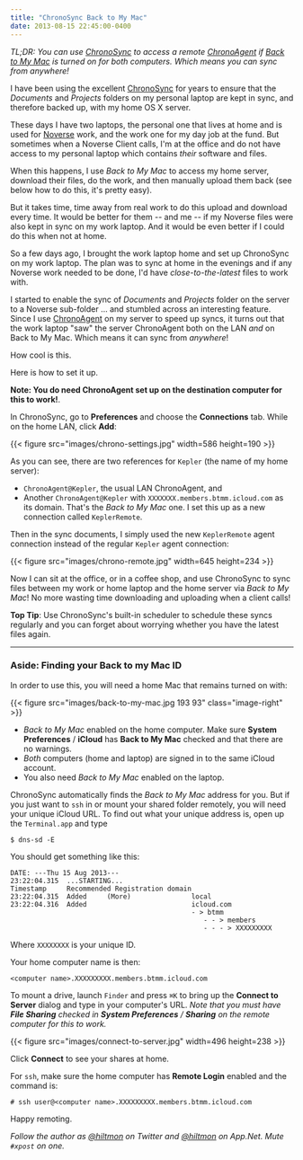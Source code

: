 ```yaml
---
title: "ChronoSync Back to My Mac"
date: 2013-08-15 22:45:00-0400
---
```


*TL;DR: You can use [ChronoSync][cs1] to access a remote [ChronoAgent][ca1] if [Back to My Mac][btmm] is turned on for both computers. Which means you can sync from anywhere!*

I have been using the excellent [ChronoSync][cs1] for years to ensure that the *Documents* and *Projects* folders on my personal laptop are kept in sync, and therefore backed up, with my home OS X server.

These days I have two laptops, the personal one that lives at home and is used for [Noverse](https://noverse.com) work, and the work one for my day job at the fund. But sometimes when a Noverse Client calls, I'm at the office and do not have access to my personal laptop which contains *their* software and files.

When this happens, I use *Back to My Mac* to access my home server, download their files, do the work, and then manually upload them back <span class="light">(see below how to do this, it's pretty easy)</span>.

But it takes time, time away from real work to do this upload and download every time. It would be better for them -- and me -- if my Noverse files were also kept in sync on my work laptop. And it would be even better if I could do this when not at home.

So a few days ago, I brought the work laptop home and set up ChronoSync on my work laptop. The plan was to sync at home in the evenings and if any Noverse work needed to be done, I'd have *close-to-the-latest* files to work with.

I started to enable the sync of *Documents* and *Projects* folder on the server to a Noverse sub-folder ... and stumbled across an interesting feature. Since I use [ChronoAgent][ca1] on my server to speed up syncs, it turns out that the work laptop "saw" the server ChronoAgent both on the LAN *and* on Back to My Mac. Which means it can sync from *anywhere*!

How cool is this.

Here is how to set it up. 

**Note: You do need ChronoAgent set up on the destination computer for this to work!**.

In ChronoSync, go to **Preferences** and choose the **Connections** tab. While on the home LAN, click **Add**:

{{< figure src="images/chrono-settings.jpg" width=586 height=190 >}}

As you can see, there are two references for `Kepler` (the name of my home server):

* `ChronoAgent@Kepler`, the usual LAN ChronoAgent, and 
* Another `ChronoAgent@Kepler` with `XXXXXXX.members.btmm.icloud.com` as its domain. That's the *Back to My Mac* one. I set this up as a new connection called  `KeplerRemote`.

Then in the sync documents, I simply used the new `KeplerRemote` agent connection instead of the regular `Kepler` agent connection:

{{< figure src="images/chrono-remote.jpg" width=645 height=234 >}}

Now I can sit at the office, or in a coffee shop, and use ChronoSync to sync files between my work or home laptop and the home server via *Back to My Mac*! No more wasting time downloading and uploading when a client calls! 

**Top Tip**: Use ChronoSync's built-in scheduler to schedule these syncs regularly and you can forget about worrying whether you have the latest files again.

---

### Aside: Finding your Back to my Mac ID

In order to use this, you will need a home Mac that remains turned on with:

{{< figure src="images/back-to-my-mac.jpg 193 93" class="image-right" >}}

* *Back to My Mac* enabled on the home computer. Make sure **System Preferences** / **iCloud** has **Back to My Mac** checked and that there are no warnings.
* *Both* computers (home and laptop) are signed in to the same iCloud account.
* You also need *Back to My Mac* enabled on the laptop.

ChronoSync automatically finds the *Back to My Mac* address for you.  But if you just want to `ssh` in or mount your shared folder remotely, you will need your unique iCloud URL. To find out what your unique address is, open up the `Terminal.app` and type

	$ dns-sd -E

You should get something like this:

	DATE: ---Thu 15 Aug 2013---
	23:22:04.315  ...STARTING...
	Timestamp     Recommended Registration domain
	23:22:04.315  Added     (More)               local
	23:22:04.316  Added                          icloud.com
	                                             - > btmm
													- - > members
													- - - > XXXXXXXXX


Where `XXXXXXXX` is your unique ID.

Your home computer name is then:

	<computer name>.XXXXXXXXX.members.btmm.icloud.com

To mount a drive, launch `Finder` and press `⌘K` to bring up the **Connect to Server** dialog and type in your computer's URL. *Note that you must have **File Sharing** checked in **System Preferences** / **Sharing** on the remote computer for this to work.*

{{< figure src="images/connect-to-server.jpg" width=496 height=238 >}}

Click **Connect** to see your shares at home.

For `ssh`, make sure the home computer has **Remote Login** enabled and the command is:

	# ssh user@<computer name>.XXXXXXXXX.members.btmm.icloud.com

Happy remoting.

*Follow the author as [@hiltmon](https://twitter.com/hiltmon) on Twitter and [@hiltmon](http://alpha.app.net/hiltmon) on App.Net. Mute `#xpost` on one.*

[cs1]: http://www.econtechnologies.com/pages/cs/chrono_overview.html
[ca1]: http://www.econtechnologies.com/pages/ca/agent_overview.html
[btmm]: http://www.apple.com/support/icloud/back-to-my-mac/
